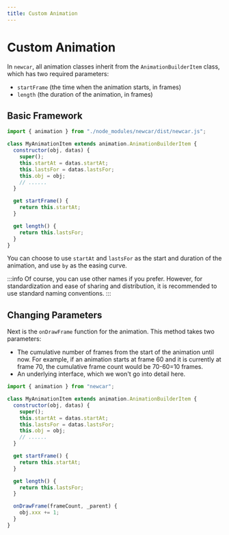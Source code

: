 ```yaml
---
title: Custom Animation
---
```


# Custom Animation

In `newcar`, all animation classes inherit from the `AnimationBuilderItem` class, which has two required parameters:

- `startFrame` (the time when the animation starts, in frames)
- `length` (the duration of the animation, in frames)

## Basic Framework

```javascript
import { animation } from "./node_modules/newcar/dist/newcar.js";

class MyAnimationItem extends animation.AnimationBuilderItem {
  constructor(obj, datas) {
    super();
    this.startAt = datas.startAt;
    this.lastsFor = datas.lastsFor;
    this.obj = obj;
    // ......
  }

  get startFrame() {
    return this.startAt;
  }

  get length() {
    return this.lastsFor;
  }
}
```

You can choose to use `startAt` and `lastsFor` as the start and duration of the animation, and use `by` as the easing curve.

:::info
Of course, you can use other names if you prefer. However, for standardization and ease of sharing and distribution, it is recommended to use standard naming conventions.
:::

## Changing Parameters

Next is the `onDrawFrame` function for the animation. This method takes two parameters:

- The cumulative number of frames from the start of the animation until now. For example, if an animation starts at frame 60 and it is currently at frame 70, the cumulative frame count would be 70-60=10 frames.
- An underlying interface, which we won't go into detail here.

```javascript
import { animation } from "newcar";

class MyAnimationItem extends animation.AnimationBuilderItem {
  constructor(obj, datas) {
    super();
    this.startAt = datas.startAt;
    this.lastsFor = datas.lastsFor;
    this.obj = obj;
    // ......
  }

  get startFrame() {
    return this.startAt;
  }

  get length() {
    return this.lastsFor;
  }

  onDrawFrame(frameCount, _parent) {
    obj.xxx += 1;
  }
}
```

